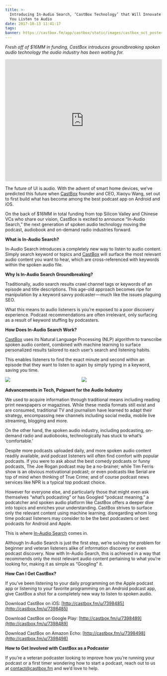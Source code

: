 ```yaml
---
title: >-
  Introducing In-Audio Search, ‘CastBox Technology’ that Will Innovate the Way
  You Listen to Audio
date: 2017-10-13 11:41:17
tags:
banner: https://castbox.fm/app/castbox/static/images/castbox_oct_poster.jpg
---
```

_Fresh off of $16MM in funding, CastBox introduces groundbreaking spoken audio technology the audio industry has been waiting for._

<iframe width="100%" height="393" src="https://www.youtube.com/embed/XDhR09Q6SyM" frameborder="0" allowfullscreen></iframe>

The future of UI is audio. With the advent of smart home devices, we’ve predicted this future when [CastBox](http://castbox.fm/) founder and CEO, Xiaoyu Wang, set out to first build what has become among the best podcast app on Android and iOS.

On the back of $16MM in total funding from top Silicon Valley and Chinese VCs who share our vision, CastBox is excited to announce “In-Audio Search,” the next generation of spoken audio technology moving the podcast, audiobook and on-demand radio industries forward.

<span class="markup--strong markup--p-strong" style="font-weight: 700;">What is In-Audio Search?</span>

In-Audio Search introduces a completely new way to listen to audio content. Simply search keyword or topics and [CastBox](http://castbox.fm/) will surface the most relevant audio content you want to hear, which are cross-referenced with keywords within the spoken audio file.

<span class="markup--strong markup--p-strong" style="font-weight: 700;">Why Is In-Audio Search Groundbreaking?</span>

Traditionally, audio search results crawl channel tags or keywords of an episode and title descriptions. This age-old approach becomes ripe for manipulation by a keyword savvy podcaster — much like the issues plaguing SEO.

What this means to audio listeners is you’re exposed to a poor discovery experience. Podcast recommendations are often irrelevant, only surfacing as a result of keyword stuffing by podcasters.

<span class="markup--strong markup--p-strong" style="font-weight: 700;">How Does In-Audio Search Work?</span>

[CastBox](http://castbox.fm/) uses its Natural Language Processing (NLP) algorithm to transcribe spoken audio content, combined with machine learning to surface personalized results tailored to each user’s search and listening habits.

This enables listeners to find the exact minute and second within an episode that they want to listen to again by simply typing in a keyword, saving you time.

<div style="display:inline-block;width:48%">
  <img src="https://cdn-images-1.medium.com/max/600/0*NpaDsQWwXwj2Np9q."/>
</div>

<div style="display:inline-block;width:48%">
  <img src="https://cdn-images-1.medium.com/max/600/1*Me3jIPNBWkLTYoIHSOmN4A.jpeg"/>
</div>

<span class="markup--strong markup--p-strong" style="font-weight: 700;">Advancements in Tech, Poignant for the Audio Industry</span>

We used to acquire information through traditional means including reading print newspapers or magazines. While these media formats still exist and are consumed, traditional TV and journalism have learned to adapt their strategy, encompassing new channels including social media, mobile live streaming, blogging and more.

On the other hand, the spoken audio industry, including podcasting, on-demand radio and audiobooks, technologically has stuck to what’s ‘comfortable.’

Despite more podcasts uploaded daily, and more spoken audio content readily available, avid podcast listeners will often find comfort with popular podcasts. If you were to ask about the best comedy podcasts or funny podcasts, The Joe Rogan podcast may be a no-brainer; while Tim Ferris show is an obvious motivational podcast; or even podcasts like Serial are top of mind when thinking of True Crime; and of course podcast news services like NPR is a typical top podcast choice.

However for everyone else, and particularly those that might even ask themselves “what’s podcasting” or has Googled “podcast meaning,” a podcatcher and spoken audio platform like CastBox offers a deeper dive into topics and enriches your understanding. CastBox strives to surface only the relevant content using machine learning, disregarding whom long time podcast listeners may consider to be the best podcasters or best podcasts for Android and Apple.

This is where [In-Audio Search](http://castbox.fm/) comes in.

Although In-Audio Search is just the first step, we’re solving the problem for beginner and veteran listeners alike of information discovery or even podcast discovery. Now with In-Audio Search, this is achieved in a way that recommends only the most relevant audio content pertaining to what you’re looking for, making it as simple as “Googling” it.

<span class="markup--strong markup--p-strong" style="font-weight: 700;">How Can I Get CastBox?</span>

If you’ve been listening to your daily programming on the Apple podcast app or listening to your favorite programming on an Android podcast app, give CastBox a shot for a completely new way to listen to spoken audio.

Download CastBox on iOS: [http://castbox.fm/u/7398485](http://castbox.fm/u/7398485)

Download CastBox on Google Play: [http://castbox.fm/u/7398489](http://castbox.fm/u/7398489)

Download CastBox on Amazon Echo: [http://castbox.fm/u/7398498](http://castbox.fm/u/7398498)

<span class="markup--strong markup--p-strong" style="font-weight: 700;">How to Get Involved with CastBox as a Podcaster</span>

If you’re a veteran podcaster looking to improve how you’re running your podcast or a first timer wondering how to start a podcast, reach out to us at [contact@castbox.fm](http://contact@castbox.fm/) and we’d love to help.
